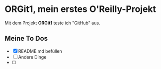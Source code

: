# ORGit1, mein erstes O'Reilly-Projekt
Mit dem Projekt **ORGit1** teste ich "GitHub" aus.

## Meine To Dos
- [x] README.md befüllen
- [ ] Andere Dinge
- [ ] 

